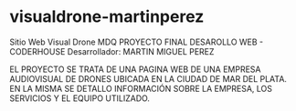 # visualdrone-martinperez
Sitio Web Visual Drone MDQ
PROYECTO FINAL DESAROLLO WEB - CODERHOUSE
Desarrollador: MARTIN MIGUEL PEREZ

EL PROYECTO SE TRATA DE UNA PAGINA WEB DE UNA EMPRESA AUDIOVISUAL DE DRONES UBICADA EN LA CIUDAD DE MAR DEL PLATA. EN LA MISMA SE DETALLO INFORMACIÓN SOBRE LA EMPRESA, LOS SERVICIOS Y EL EQUIPO UTILIZADO.
